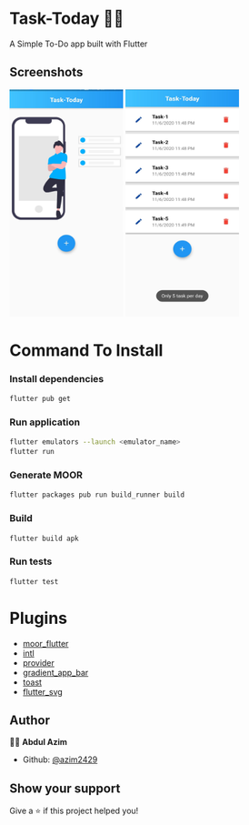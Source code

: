 # Task-Today ✍🏼

<!-- ![Version](https://img.shields.io/badge/version-1.0.0+1-blue.svg?cacheSeconds=2592000) -->

A Simple To-Do app built with Flutter

## Screenshots


<img src="./lib/image/Enter_Task.jpg" width="200" height="400" />
<img src="./lib/image/Task_UI.jpg" width="200" height="400" />


# Command To Install

### Install dependencies

```sh
flutter pub get
```

### Run application

```sh
flutter emulators --launch <emulator_name>
flutter run
```

### Generate MOOR

```sh
flutter packages pub run build_runner build
```

### Build

```sh
flutter build apk
```

### Run tests

```sh
flutter test
```


# Plugins

- [moor_flutter](https://pub.dev/packages/moor_flutter)
- [intl](https://pub.dev/packages/intl)
- [provider](https://pub.dev/packages/provider)
- [gradient_app_bar](https://pub.dev/packages/gradient_app_bar)
- [toast](https://pub.dev/packages/toast)
- [flutter_svg](https://pub.dev/packages/flutter_svg)

## Author

👨‍💻 **Abdul Azim**

* Github: [@azim2429](https://github.com/azim2429)

## Show your support

Give a ⭐️ if this project helped you!
